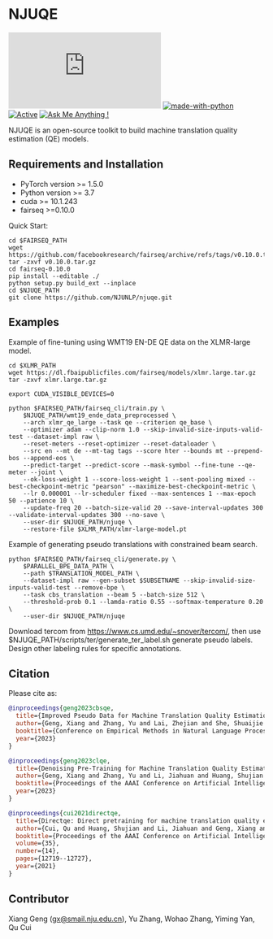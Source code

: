 # NJUQE
[![GitHub license](https://badgen.net/github/license/Naereen/Strapdown.js)](https://github.com/Naereen/StrapDown.js/blob/master/LICENSE) [![made-with-python](https://img.shields.io/badge/Made%20with-Python-1f425f.svg)](https://www.python.org/) [![Active](http://img.shields.io/badge/Status-Active-green.svg)](https://tterb.github.io) [![Ask Me Anything !](https://img.shields.io/badge/Ask%20me-anything-1abc9c.svg)](https://GitHub.com/Naereen/ama)

NJUQE is an open-source toolkit to build machine translation quality estimation (QE) models.

## Requirements and Installation
* PyTorch version >= 1.5.0
* Python version >= 3.7
* cuda >= 10.1.243
* fairseq >=0.10.0

Quick Start:
```
cd $FAIRSEQ_PATH
wget https://github.com/facebookresearch/fairseq/archive/refs/tags/v0.10.0.tar.gz
tar -zxvf v0.10.0.tar.gz
cd fairseq-0.10.0
pip install --editable ./ 
python setup.py build_ext --inplace
cd $NJUQE_PATH
git clone https://github.com/NJUNLP/njuqe.git
```

## Examples
Example of fine-tuning using WMT19 EN-DE QE data on the XLMR-large model.
```
cd $XLMR_PATH
wget https://dl.fbaipublicfiles.com/fairseq/models/xlmr.large.tar.gz
tar -zxvf xlmr.large.tar.gz

export CUDA_VISIBLE_DEVICES=0

python $FAIRSEQ_PATH/fairseq_cli/train.py \
    $NJUQE_PATH/wmt19_ende_data_preprocessed \
    --arch xlmr_qe_large --task qe --criterion qe_base \
    --optimizer adam --clip-norm 1.0 --skip-invalid-size-inputs-valid-test --dataset-impl raw \
    --reset-meters --reset-optimizer --reset-dataloader \
    --src en --mt de --mt-tag tags --score hter --bounds mt --prepend-bos --append-eos \
    --predict-target --predict-score --mask-symbol --fine-tune --qe-meter --joint \
    --ok-loss-weight 1 --score-loss-weight 1 --sent-pooling mixed --best-checkpoint-metric "pearson" --maximize-best-checkpoint-metric \
    --lr 0.000001 --lr-scheduler fixed --max-sentences 1 --max-epoch 50 --patience 10 \
    --update-freq 20 --batch-size-valid 20 --save-interval-updates 300 --validate-interval-updates 300 --no-save \
    --user-dir $NJUQE_PATH/njuqe \
    --restore-file $XLMR_PATH/xlmr-large-model.pt
```

Example of generating pseudo translations with constrained beam search.
```
python $FAIRSEQ_PATH/fairseq_cli/generate.py \
    $PARALLEL_BPE_DATA_PATH \
    --path $TRANSLATION_MODEL_PATH \
    --dataset-impl raw --gen-subset $SUBSETNAME --skip-invalid-size-inputs-valid-test --remove-bpe \
    --task cbs_translation --beam 5 --batch-size 512 \
    --threshold-prob 0.1 --lamda-ratio 0.55 --softmax-temperature 0.20 \
    --user-dir $NJUQE_PATH/njuqe
```

Download tercom from https://www.cs.umd.edu/~snover/tercom/, then use $NJUQE_PATH/scripts/ter/generate_ter_label.sh 
generate pseudo labels. Design other labeling rules for specific annotations.


## Citation
Please cite as:
``` bibtex
@inproceedings{geng2023cbsqe,
  title={Improved Pseudo Data for Machine Translation Quality Estimation with Constrained Beam Search},
  author={Geng, Xiang and Zhang, Yu and Lai, Zhejian and She, Shuaijie and Zou, Wei and Tao, Shimin and Yang, Hao and Chen, Jiajun and Huang, Shujian},
  booktitle={Conference on Empirical Methods in Natural Language Processing},
  year={2023}
}

@inproceedings{geng2023clqe,
  title={Denoising Pre-Training for Machine Translation Quality Estimation with Curriculum Learning},
  author={Geng, Xiang and Zhang, Yu and Li, Jiahuan and Huang, Shujian and Yang, Hao and Tao, Shimin and Chen, Yimeng and Xie, Ning and Chen, Jiajun},
  booktitle={Proceedings of the AAAI Conference on Artificial Intelligence},
  year={2023}
}

@inproceedings{cui2021directqe,
  title={Directqe: Direct pretraining for machine translation quality estimation},
  author={Cui, Qu and Huang, Shujian and Li, Jiahuan and Geng, Xiang and Zheng, Zaixiang and Huang, Guoping and Chen, Jiajun},
  booktitle={Proceedings of the AAAI Conference on Artificial Intelligence},
  volume={35},
  number={14},
  pages={12719--12727},
  year={2021}
}
```

## Contributor
Xiang Geng (gx@smail.nju.edu.cn), Yu Zhang, Wohao Zhang, Yiming Yan, Qu Cui
